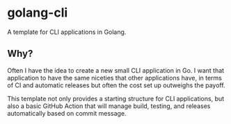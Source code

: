 # golang-cli
A template for CLI applications in Golang.

## Why?

Often I have the idea to create a new small CLI application in Go. I want that application to have the same niceties
that other applications have, in terms of CI and automatic releases but often the cost set up outweighs the payoff.

This template not only provides a starting structure for CLI applications, but also a basic GitHub Action that will
manage build, testing, and releases automatically based on commit message.
